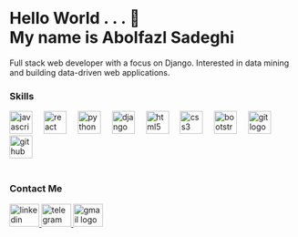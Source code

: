 <br clear="both">

<h1 align="left">Hello World . . . 👋 <br>My name is Abolfazl Sadeghi</h1>
Full stack web developer with a focus on Django. Interested in data mining and building data-driven web applications.

<br clear="both">

<h3 align="left">Skills</h3>

<div align="left">
  <a href="#"><img src="https://skillicons.dev/icons?i=js" height="40" alt="javascript logo"  /></a>
  <img width="12" />
  <a href="#"><img src="https://skillicons.dev/icons?i=react" height="40" alt="react logo"  /></a>
  <img width="12" />
  <a href="#"><img src="https://skillicons.dev/icons?i=py" height="40" alt="python logo"  /></a>
  <img width="12" />
  <a href="#"><img src="https://skillicons.dev/icons?i=django" height="40" alt="django logo"  /></a>
  <img width="12" />
  <a href="#"><img src="https://skillicons.dev/icons?i=html" height="40" alt="html5 logo"  /></a>
  <img width="12" />
  <a href="#"><img src="https://skillicons.dev/icons?i=css" height="40" alt="css3 logo"  /></a>
  <img width="12" />
  <a href="#"><img src="https://skillicons.dev/icons?i=bootstrap" height="40" alt="bootstrap logo"  /></a>
  <img width="12" />
  <a href="#"><img src="https://skillicons.dev/icons?i=git" height="40" alt="git logo"  /></a>
  <img width="12" />
  <a href="#"><img src="https://skillicons.dev/icons?i=github" height="40" alt="github logo"  /></a>
  <img width="12" />
</div>

<br clear="both">

<h3 align="left">Contact Me</h3>

<div align="left">
  <a href="https://www.linkedin.com/in/sadeghi-abolfazl">
    <img src="https://raw.githubusercontent.com/maurodesouza/profile-readme-generator/master/src/assets/icons/social/linkedin/default.svg" width="52" height="40" alt="linkedin logo"  />
  </a>
  <a href="#">
    <img src="https://raw.githubusercontent.com/maurodesouza/profile-readme-generator/master/src/assets/icons/social/telegram/default.svg" width="52" height="40" alt="telegram logo"  />
  </a>
  <a href="#">
    <img src="https://raw.githubusercontent.com/maurodesouza/profile-readme-generator/master/src/assets/icons/social/gmail/default.svg" width="52" height="40" alt="gmail logo"  />
  </a>
</div>
